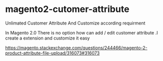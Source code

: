 # magento2-cutomer-attribute
Unlimated Customer Attribute And Customize according requirment 


In Magento 2.0 There is no option how can add / edit customer attribute .I create a extension and customize it easy

https://magento.stackexchange.com/questions/244466/magento-2-product-attribute-file-upload/316073#316073
